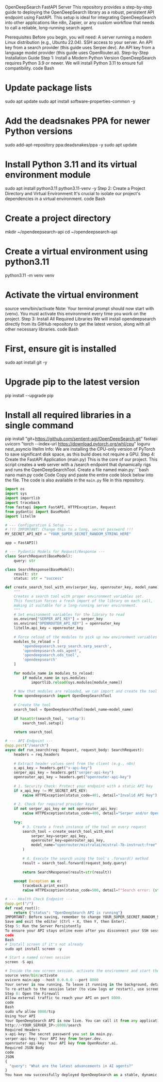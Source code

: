 OpenDeepSearch FastAPI Server
This repository provides a step-by-step guide to deploying the OpenDeepSearch library as a robust, persistent API endpoint using FastAPI. This setup is ideal for integrating OpenDeepSearch into other applications like n8n, Zapier, or any custom workflow that needs to call a reliable, long-running search agent.

Prerequisites
Before you begin, you will need:
A server running a modern Linux distribution (e.g., Ubuntu 22.04).
SSH access to your server.
An API key from a search provider (this guide uses Serper.dev).
An API key from a language model provider (this guide uses OpenRouter.ai).
Step-by-Step Installation Guide
Step 1: Install a Modern Python Version
OpenDeepSearch requires Python 3.9 or newer. We will install Python 3.11 to ensure full compatibility.
code
Bash
# Update package lists
sudo apt update
sudo apt install software-properties-common -y

# Add the deadsnakes PPA for newer Python versions
sudo add-apt-repository ppa:deadsnakes/ppa -y
sudo apt update

# Install Python 3.11 and its virtual environment module
sudo apt install python3.11 python3.11-venv -y
Step 2: Create a Project Directory and Virtual Environment
It's crucial to isolate our project's dependencies in a virtual environment.
code
Bash
# Create a project directory
mkdir ~/opendeepsearch-api
cd ~/opendeepsearch-api

# Create a virtual environment using python3.11
python3.11 -m venv venv

# Activate the virtual environment
source venv/bin/activate
Note: Your terminal prompt should now start with (venv). You must activate this environment every time you work on the project.
Step 3: Install All Required Libraries
We will install opendeepsearch directly from its GitHub repository to get the latest version, along with all other necessary libraries.
code
Bash
# First, ensure git is installed
sudo apt install git -y

# Upgrade pip to the latest version
pip install --upgrade pip

# Install all required libraries in a single command
pip install "git+https://github.com/sentient-agi/OpenDeepSearch.git" fastapi uvicorn "torch --index-url https://download.pytorch.org/whl/cpu" loguru nest_asyncio litellm
Info: We are installing the CPU-only version of PyTorch to save significant disk space, as this build does not require a GPU.
Step 4: Create the FastAPI Application (main.py)
This is the core of our project. This script creates a web server with a /search endpoint that dynamically rigs and runs the OpenDeepSearchTool.
Create a file named main.py:```bash
nano main.py
code
Code
Copy and paste the entire code block below into the file. The code is also available in the `main.py` file in this repository.

```python
import os
import sys
import importlib
import traceback
from fastapi import FastAPI, HTTPException, Request
from pydantic import BaseModel
import litellm

# --- Configuration & Setup ---
# !!! IMPORTANT: Change this to a long, secret password !!!
MY_SECRET_API_KEY = "YOUR_SUPER_SECRET_RANDOM_STRING_HERE"

app = FastAPI()

# --- Pydantic Models for Request/Response ---
class SearchRequest(BaseModel):
    query: str

class SearchResponse(BaseModel):
    result: str
    status: str = "success"

def create_search_tool_with_env(serper_key, openrouter_key, model_name):
    """
    Creates a search tool with proper environment variables set.
    This function forces a fresh import of the library on each call,
    making it suitable for a long-running server environment.
    """
    # Set environment variables for the library to read
    os.environ["SERPER_API_KEY"] = serper_key
    os.environ["OPENROUTER_API_KEY"] = openrouter_key
    litellm.api_key = openrouter_key
    
    # Force reload of the modules to pick up new environment variables
    modules_to_reload = [
        'opendeepsearch.serp_search.serp_search',
        'opendeepsearch.ods_agent',
        'opendeepsearch.ods_tool',
        'opendeepsearch'
    ]
    
    for module_name in modules_to_reload:
        if module_name in sys.modules:
            importlib.reload(sys.modules[module_name])
    
    # Now that modules are reloaded, we can import and create the tool
    from opendeepsearch import OpenDeepSearchTool
    
    # Create the tool
    search_tool = OpenDeepSearchTool(model_name=model_name)
    
    if hasattr(search_tool, 'setup'):
        search_tool.setup()
    
    return search_tool

# --- API Endpoint ---
@app.post("/search")
async def run_search(req: Request, request_body: SearchRequest):
    headers = req.headers
    
    # Extract header values sent from the client (e.g., n8n)
    x_api_key = headers.get("x-api-key")
    serper_api_key = headers.get("serper-api-key")
    openrouter_api_key = headers.get("openrouter-api-key")
    
    # 1. Security Check: Protect your endpoint with a static API key
    if x_api_key != MY_SECRET_API_KEY:
        raise HTTPException(status_code=401, detail="Invalid API Key")
    
    # 2. Check for required provider keys
    if not serper_api_key or not openrouter_api_key:
        raise HTTPException(status_code=400, detail="Serper and/or OpenRouter API keys missing")
    
    try:
        # 3. Create a fresh instance of the tool on every request
        search_tool = create_search_tool_with_env(
            serper_key=serper_api_key,
            openrouter_key=openrouter_api_key,
            model_name="openrouter/mistralai/mistral-7b-instruct:free" # Or any other model
        )
        
        # 4. Execute the search using the tool's .forward() method
        result = search_tool.forward(request_body.query)
        
        return SearchResponse(result=str(result))
        
    except Exception as e:
        traceback.print_exc()
        raise HTTPException(status_code=500, detail=f"Search error: {str(e)}")

# --- Health Check Endpoint ---
@app.get("/")
def read_root():
    return {"status": "OpenDeepSearch API is running"}
IMPORTANT: Before saving, remember to change YOUR_SUPER_SECRET_RANDOM_STRING_HERE to your own unique, secret password. This will be used to protect your API.
Save and exit the editor (Ctrl + X, then Y, then Enter).
Step 5: Run the Server Persistently
To ensure your API stays online even after you disconnect your SSH session, we'll use screen.
code
Bash
# Install screen if it's not already
sudo apt install screen -y

# Start a named screen session
screen -S api

# Inside the new screen session, activate the environment and start the Uvicorn server
source venv/bin/activate
uvicorn main:app --host 0.0.0.0 --port 8000
Your server is now running. To leave it running in the background, detach from the session by pressing Ctrl + A, releasing, and then pressing D.
To re-attach to the session later (to view logs or restart), use screen -r api.
Step 6: Open the Firewall
Allow external traffic to reach your API on port 8000.
code
Bash
sudo ufw allow 8000/tcp
Using Your API
Your OpenDeepSearch API is now live. You can call it from any application (like n8n, Postman, or a custom script) by sending a POST request to:
http://<YOUR_SERVER_IP>:8000/search
Required Headers
x-api-key: The secret password you set in main.py.
serper-api-key: Your API key from Serper.dev.
openrouter-api-key: Your API key from OpenRouter.ai.
Required JSON Body
code
JSON
{
  "query": "What are the latest advancements in AI agents?"
}
You have now successfully deployed OpenDeepSearch as a stable, dynamic, and persistent API service.
